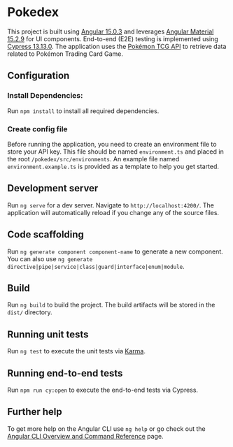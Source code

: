 # Pokedex

This project is built using [Angular 15.0.3](https://v15.angular.io/docs) and leverages [Angular Material 15.2.9](https://v15.material.angular.io/) for UI components. End-to-end (E2E) testing is implemented using [Cypress 13.13.0](https://docs.cypress.io/guides/overview/why-cypress). The application uses the [Pokémon TCG API](https://docs.pokemontcg.io/) to retrieve data related to Pokémon Trading Card Game.

## Configuration

### Install Dependencies:

Run `npm install` to install all required dependencies.

### Create config file

Before running the application, you need to create an environment file to store your API key. This file should be named `environment.ts` and placed in the root `/pokedex/src/environments`. An example file named `environment.example.ts` is provided as a template to help you get started.

## Development server

Run `ng serve` for a dev server. Navigate to `http://localhost:4200/`. The application will automatically reload if you change any of the source files.

## Code scaffolding

Run `ng generate component component-name` to generate a new component. You can also use `ng generate directive|pipe|service|class|guard|interface|enum|module`.

## Build

Run `ng build` to build the project. The build artifacts will be stored in the `dist/` directory.

## Running unit tests

Run `ng test` to execute the unit tests via [Karma](https://karma-runner.github.io).

## Running end-to-end tests

Run `npm run cy:open` to execute the end-to-end tests via Cypress.

## Further help

To get more help on the Angular CLI use `ng help` or go check out the [Angular CLI Overview and Command Reference](https://angular.io/cli) page.
